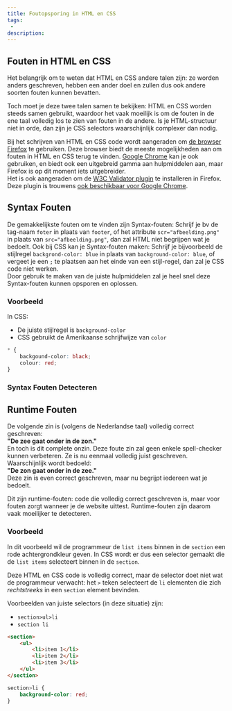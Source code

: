 ```yaml
---
title: Foutopsporing in HTML en CSS
tags: 
 - 
description: 
---
```


## Fouten in HTML en CSS

Het belangrijk om te weten dat HTML en CSS andere talen zijn: ze worden anders geschreven, hebben een ander doel en zullen dus ook andere soorten fouten kunnen bevatten.

Toch moet je deze twee talen samen te bekijken: HTML en CSS worden steeds samen gebruikt, waardoor het vaak moeilijk is om de fouten in de ene taal volledig los te zien van fouten in de andere. Is je HTML-structuur niet in orde, dan zijn je CSS selectors waarschijnlijk complexer dan nodig.

Bij het schrijven van HTML en CSS code wordt aangeraden om [de browser Firefox](https://www.mozilla.org/en-US/firefox/new/) te gebruiken. Deze browser biedt de meeste mogelijkheden aan om fouten in HTML en CSS terug te vinden. [Google Chrome](https://www.google.com/chrome/) kan je ook gebruiken, en biedt ook een uitgebreid gamma aan hulpmiddelen aan, maar Firefox is op dit moment iets uitgebreider.\
Het is ook aangeraden om de [W3C Validator plugin](https://addons.mozilla.org/nl/firefox/addon/html-validator/) te installeren in Firefox. Deze plugin is trouwens [ook beschikbaar voor Google Chrome](https://chrome.google.com/webstore/detail/html-validator/mpbelhhnfhfjnaehkcnnaknldmnocglk).

## Syntax Fouten

De gemakkelijkste fouten om te vinden zijn Syntax-fouten: Schrijf je bv de tag-naam `foter` in plaats van `footer`, of het attribute `scr="afbeelding.png"` in plaats van `src="afbeelding.png"`, dan zal HTML niet begrijpen wat je bedoelt.
Ook bij CSS kan je Syntax-fouten maken: Schrijf je bijvoorbeeld de stijlregel `backgrond-color: blue` in plaats van `background-color: blue`, of vergeet je een `;` te plaatsen aan het einde van een stijl-regel, dan zal je CSS code niet werken.\
Door gebruik te maken van de juiste hulpmiddelen zal je heel snel deze Syntax-fouten kunnen opsporen en oplossen.

### Voorbeeld

In CSS:
 - De juiste stijlregel is `background-color`
 - CSS gebruikt de Amerikaanse schrijfwijze van `color`

```css
* {
    backgound-color: black;
    colour: red;
}
```

### Syntax Fouten Detecteren



## Runtime Fouten

De volgende zin is (volgens de Nederlandse taal) volledig correct geschreven: \
**"De zee gaat onder in de zon."** \
En toch is dit complete onzin. 
Deze foute zin zal geen enkele spell-checker kunnen verbeteren. Ze is nu eenmaal volledig juist geschreven. \
Waarschijnlijk wordt bedoeld: \
**"De zon gaat onder in de zee."** \
Deze zin is even correct geschreven, maar nu begrijpt iedereen wat je bedoelt. 

Dit zijn runtime-fouten: code die volledig correct geschreven is, maar voor fouten zorgt wanneer je de website uittest. Runtime-fouten zijn daarom vaak moeilijker te detecteren. 

### Voorbeeld

In dit voorbeeld wil de programmeur de `list items` binnen in de `section` een rode achtergrondkleur geven. In CSS wordt er dus een selector gemaakt die de `list items` selecteert binnen in de `section`.

Deze HTML en CSS code is volledig correct, maar de selector doet niet wat de programmeur verwacht: het `>` teken selecteert de `li` elementen die zich *rechtstreeks* in een `section` element bevinden.

Voorbeelden van juiste selectors (in deze situatie) zijn:
 - `section>ul>li`
 - `section li`

```html
<section>
    <ul>
        <li>item 1</li>
        <li>item 2</li>
        <li>item 3</li>
    </ul>
</section>
```

```css
section>li {
    background-color: red;
}
```

